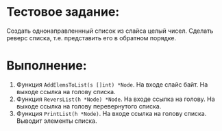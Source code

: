# Тестовое задание:

Создать однонаправленнный список из слайса целый чисел. Сделать реверс списка, т.е. представить его в обратном порядке.

# Выполнение:

1. Функция `AddElemsToList(s []int) *Node`. На входе слайс байт. На выходе ссылка на голову списка.
2. Функция `ReversList(h *Node) *Node`. На входе ссылка на голову. На выходе ссылка на голову перевернутого списка.
3. Функция `PrintList(h *Node)`. На входе ссылка на голову списка. Выводит элементы списка.